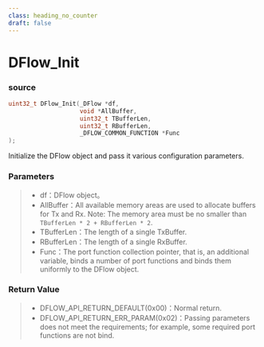 ```yaml
---
class: heading_no_counter
draft: false
---
```


# DFlow_Init

### source

```c
uint32_t DFlow_Init(_DFlow *df, 
                    void *AllBuffer, 
                    uint32_t TBufferLen, 
                    uint32_t RBufferLen, 
                    _DFLOW_COMMON_FUNCTION *Func
);
```

Initialize the DFlow object and pass it various configuration parameters.

### Parameters

> - df：DFlow object。
> - AllBuffer：All available memory areas are used to allocate buffers for Tx and Rx. Note: The memory area must be no smaller than `TBufferLen * 2 + RBufferLen * 2`.
> - TBufferLen：The length of a single TxBuffer.
> - RBufferLen：The length of a single RxBuffer.
> - Func：The port function collection pointer, that is, an additional variable, binds a number of port functions and binds them uniformly to the DFlow object.

### Return Value

> - DFLOW_API_RETURN_DEFAULT(0x00)：Normal return.
> - DFLOW_API_RETURN_ERR_PARAM(0x02)：Passing parameters does not meet the requirements; for example, some required port functions are not bind.
